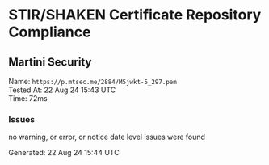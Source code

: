 # STIR/SHAKEN Certificate Repository Compliance

## Martini Security

Name: `https://p.mtsec.me/2884/M5jwkt-5_297.pem`\
Tested At: 22 Aug 24 15:43 UTC\
Time: 72ms

### Issues

no warning, or error, or notice date level issues were found

Generated: 22 Aug 24 15:44 UTC